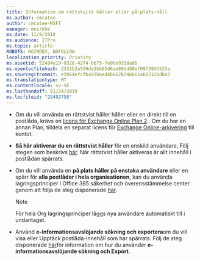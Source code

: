 ```yaml
---
title: Information om rättstvist håller eller på-plats-Håll
ms.author: cmcatee
author: cmcatee-MSFT
manager: mnirkhe
ms.date: 11/8/2018
ms.audience: ITPro
ms.topic: article
ROBOTS: NOINDEX, NOFOLLOW
localization_priority: Priority
ms.assetid: 52484e19-9328-42f4-b675-7e0be9338a8b
ms.openlocfilehash: 2331b2a599da3bb05d6ae89dd80ef09739d5525a
ms.sourcegitcommit: e2864efcfb493b6e46b662b746661a61232bdba7
ms.translationtype: MT
ms.contentlocale: sv-SE
ms.lasthandoff: 01/24/2019
ms.locfileid: "29492758"
---
```

- Om du vill använda en rättstvist håller håller eller en direkt till en postlåda, krävs en [licens för Exchange Online Plan 2](https://docs.microsoft.com/en-us/office365/servicedescriptions/office-365-platform-service-description/office-365-plan-options) . Om du har en annan Plan, tilldela en separat licens för [Exchange Online-arkivering](https://docs.microsoft.com/en-us/office365/servicedescriptions/exchange-online-archiving-service-description/exchange-online-archiving-service-description) till kontot. 
    
- **Så här aktiverar du en rättstvist håller** för en enskild användare, Följ stegen som beskrivs [här](https://docs.microsoft.com/en-us/office365/SecurityCompliance/place-a-mailbox-on-litigation-hold). När rättstvist håller aktiveras är allt innehåll i postlådan spärrats.
    
- Om du vill använda en **på plats håller på enstaka användare** eller en spärr för **alla postlådor i hela organisationen**, kan du använda lagringsprinciper i Office 365 säkerhet och överensstämmelse center genom att följa de steg disponerade [här](https://docs.microsoft.com/en-us/Office365/securitycompliance/retention-policies ).
    
    > [!NOTE]
    > För hela Org lagringsprinciper läggs nya användare automatiskt till i undantaget. 
  
- Använd **e-informationsavslöjande sökning och exportera**om du vill visa eller Upptäck postlåda-innehåll som har spärrats. Följ de steg disponerade [här](https://docs.microsoft.com/en-us/office365/securitycompliance/export-search-results)för information om hur du använder **e-informationsavslöjande sökning och Export**.
    

